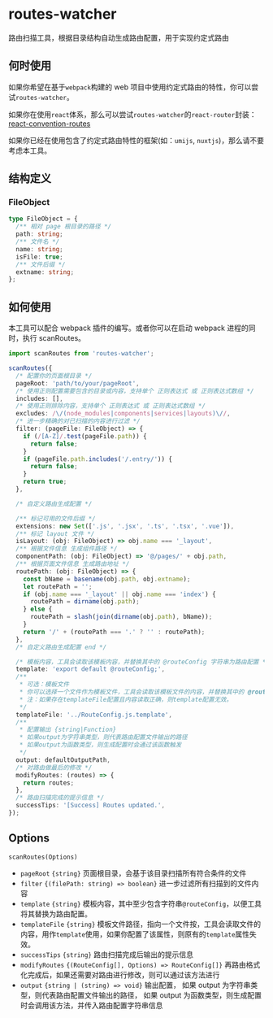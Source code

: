 # routes-watcher

路由扫描工具，根据目录结构自动生成路由配置，用于实现约定式路由

## 何时使用

如果你希望在基于`webpack`构建的 web 项目中使用约定式路由的特性，你可以尝试`routes-watcher`。

如果你在使用`react`体系，那么可以尝试`routes-watcher`的`react-router`封装：[react-convention-routes](https://github.com/NicoKam/react-convention-router)

如果你已经在使用包含了约定式路由特性的框架(如：`umijs`, `nuxtjs`)，那么请不要考虑本工具。

## 结构定义

### FileObject

```typescript
type FileObject = {
  /** 相对 page 根目录的路径 */
  path: string;
  /** 文件名 */
  name: string;
  isFile: true;
  /** 文件后缀 */
  extname: string;
};
```

## 如何使用

本工具可以配合 webpack 插件的编写。或者你可以在启动 webpack 进程的同时，执行 scanRoutes。

```typescript
import scanRoutes from 'routes-watcher';

scanRoutes({
  /* 配置你的页面根目录 */
  pageRoot: 'path/to/your/pageRoot',
  /* 使用正则配置需要包含的目录或内容，支持单个 正则表达式 或 正则表达式数组 */
  includes: [],
  /* 使用正则排除内容，支持单个 正则表达式 或 正则表达式数组 */
  excludes: /\/(node_modules|components|services|layouts)\//,
  /* 进一步精确的对已扫描的内容进行过滤 */
  filter: (pageFile: FileObject) => {
    if (/[A-Z]/.test(pageFile.path)) {
      return false;
    }
    if (pageFile.path.includes('/.entry/')) {
      return false;
    }
    return true;
  },

  /* 自定义路由生成配置 */

  /** 标记可用的文件后缀 */
  extensions: new Set(['.js', '.jsx', '.ts', '.tsx', '.vue']),
  /** 标记 layout 文件 */
  isLayout: (obj: FileObject) => obj.name === '_layout',
  /** 根据文件信息 生成组件路径 */
  componentPath: (obj: FileObject) => '@/pages/' + obj.path,
  /** 根据页面文件信息 生成路由地址 */
  routePath: (obj: FileObject) => {
    const bName = basename(obj.path, obj.extname);
    let routePath = '';
    if (obj.name === '_layout' || obj.name === 'index') {
      routePath = dirname(obj.path);
    } else {
      routePath = slash(join(dirname(obj.path), bName));
    }
    return '/' + (routePath === '.' ? '' : routePath);
  },
  /* 自定义路由生成配置 end */

  /* 模板内容，工具会读取该模板内容，并替换其中的 @routeConfig 字符串为路由配置 */
  template: 'export default @routeConfig;',
  /**
   * 可选：模板文件
   * 你可以选择一个文件作为模板文件，工具会读取该模板文件的内容，并替换其中的 @routeConfig 字符串为路由配置
   * 注：如果存在templateFile配置且内容读取正确，则template配置无效。
   */
  templateFile: '../RouteConfig.js.template',
  /**
   * 配置输出 {string|Function}
   * 如果output为字符串类型，则代表路由配置文件输出的路径
   * 如果output为函数类型，则生成配置时会通过该函数触发
   */
  output: defaultOutputPath,
  /* 对路由做最后的修改 */
  modifyRoutes: (routes) => {
    return routes;
  },
  /* 路由扫描完成的提示信息 */
  successTips: '[Success] Routes updated.',
});
```

## Options

`scanRoutes(Options)`

- `pageRoot` `{string}` 页面根目录，会基于该目录扫描所有符合条件的文件
- `filter` `{(filePath: string) => boolean}` 进一步过滤所有扫描到的文件内容
- `template` `{string}` 模板内容，其中至少包含字符串`@routeConfig`，以便工具将其替换为路由配置。
- `templateFile` `{string}` 模板文件路径，指向一个文件按，工具会读取文件的内容，用作`template`使用，如果你配置了该属性，则原有的`template`属性失效。
- `successTips` `{string}` 路由扫描完成后输出的提示信息
- `modifyRoutes` `{(RouteConfig[], Options) => RouteConfig[]}` 再路由格式化完成后，如果还需要对路由进行修改，则可以通过该方法进行
- `output` `{string | (string) => void}` 输出配置， 如果 output 为字符串类型，则代表路由配置文件输出的路径， 如果 output 为函数类型，则生成配置时会调用该方法，并传入路由配置字符串信息
